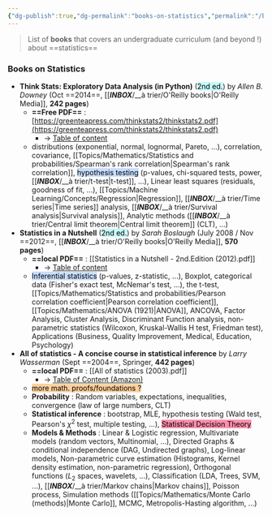 ```yaml
---
{"dg-publish":true,"dg-permalink":"books-on-statistics","permalink":"/books-on-statistics/"}
---
```


> List of **books** that covers an undergraduate curriculum (and beyond !) about ==statistics==

### Books on Statistics
- **Think Stats: Exploratory Data Analysis (in Python)** (<mark style="background: #ABF7F7A6;">2nd ed.</mark>) by *Allen B. Downey* (Oct ==2014==, [[___INBOX___/__à trier/O'Reilly books|O'Reilly Media]], **242 pages**)
	- **==Free PDF==** : [https://greenteapress.com/thinkstats2/thinkstats2.pdf](https://greenteapress.com/thinkstats2/thinkstats2.pdf)
		- -> [Table of content](https://greenteapress.com/thinkstats2/html/index.html)
	- distributions (exponential, normal, lognormal, Pareto, ...), correlation, covariance, [[Topics/Mathematics/Statistics and probabilities/Spearman's rank correlation|Spearman's rank correlation]], <mark style="background: #ADCCFFA6;">hypothesis testing</mark> (p-values, chi-squared tests, power, [[___INBOX___/__à trier/t-test|t-test]], ...), Linear least squares (residuals, goodness of fit, ...), [[Topics/Machine Learning/Concepts/Regression|Regression]], [[___INBOX___/__à trier/Time series|Time series]] analysis, [[___INBOX___/__à trier/Survival analysis|Survival analysis]], Analytic methods ([[___INBOX___/__à trier/Central limit theorem|Central limit theorem]] (CLT), ...)
- **Statistics in a Nutshell** (<mark style="background: #ABF7F7A6;">2nd ed.</mark>) by *Sarah Boslaugh* (July 2008 / Nov ==2012==, [[___INBOX___/__à trier/O'Reilly books|O'Reilly Media]], **570 pages**)
	- **==local PDF==** : [[Statistics in a Nutshell - 2nd.Edition (2012).pdf]]
		- -> [Table of content](https://www.oreilly.com/library/view/statistics-in-a/9781449361129/)
	- <mark style="background: #ADCCFFA6;">Inferential statistics</mark> (p-values, z-statistic, ...), Boxplot, categorical data (Fisher's exact test, McNemar's test, ...), the t-test, [[Topics/Mathematics/Statistics and probabilities/Pearson correlation coefficient|Pearson correlation coefficient]], [[Topics/Mathematics/ANOVA (1921)|ANOVA]], ANCOVA, Factor Analysis, Cluster Analysis, Discriminant Function analysis, non-parametric statistics (Wilcoxon, Kruskal-Wallis H test, Friedman test), Applications (Business, Quality Improvement, Medical, Education, Psychology)
- **All of statistics - A concise course in statistical inference** by *Larry Wasserman* (Sept ==2004==, Springer, **442 pages**)
	- **==local PDF==** : [[All of statistics (2003).pdf]]
		- -> [Table of Content (Amazon)](https://www.amazon.fr/All-Statistics-Concise-Statistical-Inference/dp/0387402721)
	- <mark style="background: #FFB86CA6;">more math. proofs/foundations ?</mark> 
	- **Probability** : Random variables, expectations, inequalities, convergence (law of large numbers, CLT)
	- **Statistical inference** : bootstrap, MLE, hypothesis testing (Wald test, Pearson's $\chi^2$ test, multiple testing, ...), <mark style="background: #FF5582A6;">Statistical Decision Theory</mark> 
	- **Models & Methods** : Linear & Logistic regression, Multivariate models (random vectors, Multinomial, ...), Directed Graphs & conditional independence (DAG, Undirected graphs), Log-linear models, Non-parametric curve estimation (Histograms, Kernel density estimation, non-parametric regression), Orthogonal functions ($L_2$ spaces, wavelets, ...), Classification (LDA, Trees, SVM, ...), [[___INBOX___/__à trier/Markov chains|Markov chains]], Poisson process, Simulation methods ([[Topics/Mathematics/Monte Carlo (methods)|Monte Carlo]], MCMC, Metropolis-Hasting algorithm, ...)
